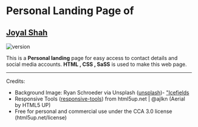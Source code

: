 # Personal Landing Page of

## [Joyal Shah](https://joyal7701.github.io/)

![version](https://img.shields.io/badge/version-1.1.0-blue.svg)

This is a **Personal landing** page for easy access to contact details and social media accounts.
**HTML , CSS , SaSS** is used to make this web page.

---

Credits:

- Background Image: Ryan Schroeder via Unsplash ([unsplash](unsplash.com))- ["Icefields](flickr.com/photos/ryanschroeder/11876741703)
- Responsive Tools ([responsive-tools](github.com/ajlkn/responsive-tools)) from html5up.net | @ajlkn (Aerial by HTML5 UP)
- Free for personal and commercial use under the CCA 3.0 license (html5up.net/license)
